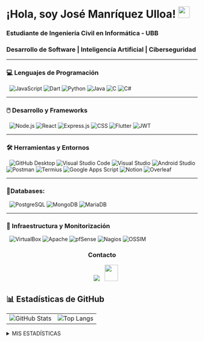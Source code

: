 # ¡Hola, soy José Manríquez Ulloa! <img src="https://media.giphy.com/media/hvRJCLFzcasrR4ia7z/giphy.gif" width="30px"/>

### Estudiante de Ingeniería Civil en Informática - UBB  

### Desarrollo de Software | Inteligencía Artificial | Ciberseguridad
---
### 💻 Lenguajes de Programación  
&nbsp;
![JavaScript](https://img.shields.io/badge/JavaScript-F7DF1E?style=flat&logo=javascript&logoColor=black)
![Dart](https://img.shields.io/badge/Dart-0175C2?style=flat&logo=dart&logoColor=white)
![Python](https://img.shields.io/badge/Python-3776AB?style=flat&logo=python&logoColor=white)
![Java](https://img.shields.io/badge/Java-ED8B00?style=flat&logo=openjdk&logoColor=white)
![C](https://img.shields.io/badge/C-A8B9CC?style=flat&logo=c&logoColor=black)
![C#](https://img.shields.io/badge/C%23-239120?style=flat&logo=c-sharp&logoColor=white)

---

### 🖱️ Desarrollo y Frameworks  
&nbsp;
![Node.js](https://img.shields.io/badge/Node.js-339933?style=flat&logo=nodedotjs&logoColor=white)
![React](https://img.shields.io/badge/React-61DAFB?style=flat&logo=react&logoColor=black)
![Express.js](https://img.shields.io/badge/Express.js-000000?style=flat&logo=express&logoColor=white)
![CSS](https://img.shields.io/badge/CSS-264de4?style=flat&logo=css3&logoColor=white)
![Flutter](https://img.shields.io/badge/Flutter-02569B?style=flat&logo=flutter&logoColor=white)
![JWT](https://img.shields.io/badge/JWT-000000?style=flat&logo=json-web-tokens&logoColor=white)

---

### 🛠️ Herramientas y Entornos  
&nbsp;
![GitHub Desktop](https://img.shields.io/badge/GitHub%20Desktop-2E2E2E?style=flat&logo=github&logoColor=white)
![Visual Studio Code](https://img.shields.io/badge/VS%20Code-007ACC?style=flat&logo=visual-studio-code&logoColor=white)
![Visual Studio](https://img.shields.io/badge/Visual%20Studio-5C2D91?style=flat&logo=visual-studio&logoColor=white)
![Android Studio](https://img.shields.io/badge/Android%20Studio-3DDC84?style=flat&logo=android-studio&logoColor=white)
![Postman](https://img.shields.io/badge/Postman-FF6C37?style=flat&logo=postman&logoColor=white)
![Termius](https://img.shields.io/badge/Termius-0E131F?style=flat&logo=gnubash&logoColor=white)
![Google Apps Script](https://img.shields.io/badge/Google%20Apps%20Script-4285F4?style=flat&logo=google&logoColor=white)
![Notion](https://img.shields.io/badge/Notion-000000?style=flat&logo=notion&logoColor=white)
![Overleaf](https://img.shields.io/badge/Overleaf-47A141?style=flat&logo=overleaf&logoColor=white)

---

### 💾Databases:
&nbsp;
![PostgreSQL](https://img.shields.io/badge/PostgreSQL-4169E1?style=flat&logo=postgresql&logoColor=white)
![MongoDB](https://img.shields.io/badge/MongoDB-47A248?style=flat&logo=mongodb&logoColor=white)
![MariaDB](https://img.shields.io/badge/MariaDB-003545?style=flat&logo=mariadb&logoColor=white)

---

### 🧩 Infraestructura y Monitorización  
&nbsp;
![VirtualBox](https://img.shields.io/badge/VirtualBox-183A61?style=flat&logo=virtualbox&logoColor=white)
![Apache](https://img.shields.io/badge/Apache-CA2136?style=flat&logo=apache&logoColor=white)
![pfSense](https://img.shields.io/badge/pfSense-22314E?style=flat&logoColor=white)
![Nagios](https://img.shields.io/badge/Nagios-252525?style=flat&logo=nagios&logoColor=white)
![OSSIM](https://img.shields.io/badge/AlienVault%20OSSIM-0E1111?style=flat&logoColor=green)

<h3 align="center" >Contacto</h3>

<p align="center">

 <div align="center"  class="icons-social" style="margin-left: 10px;">
        <a   target="_blank" href="https://www.linkedin.com/in/jomulloa/">
			<img src="https://img.icons8.com/doodle/40/000000/linkedin--v2.png" style="margin-left: 10px;" ></a>
           <a style="margin-left: 10px;" target="_blank" href="mailto:manriquezjose100@gmail.com">
		<img src="https://img.icons8.com/doodle/2x/gmail-new.png" style=" width:35px; height:43px;"></a>
      </div>

</p>

<h2>📊 Estadísticas de GitHub</h2>

<table>
  <tr>
    <td>
      <img src="https://github-readme-stats.vercel.app/api?username=jomulloa&show_icons=true&theme=dark" alt="GitHub Stats"/>
    </td>
    <td>
      <img src="https://github-readme-stats.vercel.app/api/top-langs/?username=jomulloa&layout=compact&theme=dark" alt="Top Langs"/>
    </td>
  </tr>
</table>

<details>
  <summary>MIS ESTADÍSTICAS</summary>
  <div align="center">
  <br><br>
    <a href="https://github.com/JoMULLOA">
      <img src="https://github-readme-stats.vercel.app/api?username=JoMULLOA&show_icons=true&theme=dark&hide_border=false&border_radius=10&include_all_commits=true&count_private=true" width="46%" alt="GitHub Stats"/>
    </a>
    <a href="https://github.com/JoMULLOA">
      <img src="https://github-readme-streak-stats.herokuapp.com/?user=JoMULLOA&theme=dark&hide_border=false&border_radius=10" width="48%" alt="GitHub Streak"/>
    </a>
    <br><br>
    <a href="https://github.com/JoMULLOA">
      <img src="https://github-readme-stats.vercel.app/api/top-langs/?username=JoMULLOA&layout=compact&theme=dark&hide_border=false&border_radius=10" width="45%" alt="Top Langs"/>
    </a>
  </div>
</details>
